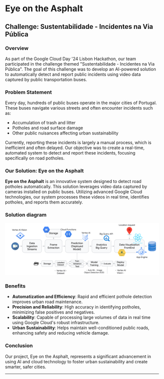 # Eye on the Asphalt

## Challenge: Sustentabilidade - Incidentes na Via Pública

### Overview

As part of the Google Cloud Day '24 Lisbon Hackathon, our team participated in the challenge themed "Sustentabilidade - Incidentes na Via Pública". The goal of this challenge was to develop an AI-powered solution to automatically detect and report public incidents using video data captured by public transportation buses.

### Problem Statement

Every day, hundreds of public buses operate in the major cities of Portugal. These buses navigate various streets and often encounter incidents such as:
- Accumulation of trash and litter
- Potholes and road surface damage
- Other public nuisances affecting urban sustainability

Currently, reporting these incidents is largely a manual process, which is inefficient and often delayed. Our objective was to create a real-time, automated system to detect and report these incidents, focusing specifically on road potholes.

### Our Solution: Eye on the Asphalt

**Eye on the Asphalt** is an innovative system designed to detect road potholes automatically. This solution leverages video data captured by cameras installed on public buses. Utilizing advanced Google Cloud technologies, our system processes these videos in real time, identifies potholes, and reports them accurately.

### Solution diagram

![Pothole Detection](solution_diagram.png)

### Benefits

- **Automatization and Efficiency**: Rapid and efficient pothole detection improves urban road maintenance.
- **Precision and Reliability**: High accuracy in identifying potholes, minimizing false positives and negatives.
- **Scalability**: Capable of processing large volumes of data in real time using Google Cloud's robust infrastructure.
- **Urban Sustainability**: Helps maintain well-conditioned public roads, enhancing safety and reducing vehicle damage.

### Conclusion

Our project, Eye on the Asphalt, represents a significant advancement in using AI and cloud technology to foster urban sustainability and create smarter, safer cities.

---
